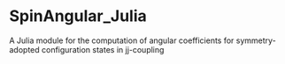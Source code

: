 # SpinAngular_Julia
A Julia module for the computation of angular coefficients for symmetry-adopted configuration states in jj-coupling

